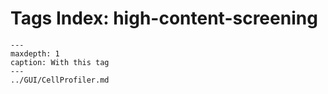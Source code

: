 # Tags Index: high-content-screening

```{toctree}
---
maxdepth: 1
caption: With this tag
---
../GUI/CellProfiler.md
```
